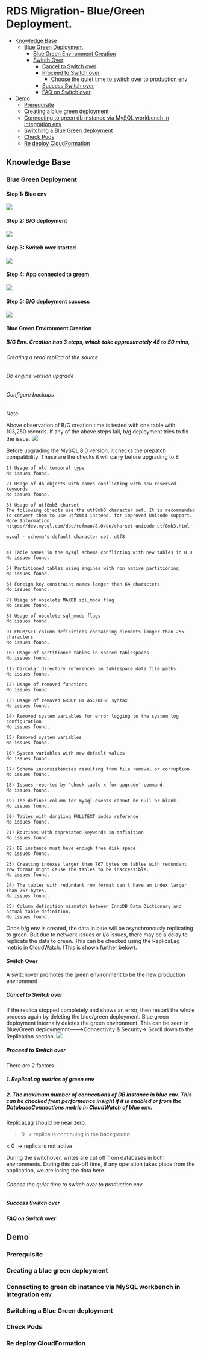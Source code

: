 # RDS Migration- Blue/Green Deployment.
* [Knowledge Base](#knowledge-base)
  * [Blue Green Deployment](#blue-green-deployment)
    * [Blue Green Environment Creation](#blue-green-environment-creation)
    * [Switch Over](#switch-over)
      * [Cancel to Switch over](#cancel-to-switch-over)
      * [Proceed to Switch over](#proceed-to-switch-over)
        * [Choose the quiet time to switch over to production env](#choose-the-quiet-time-to-switch-over-to-production-env)
      * [Success Switch over](#success-switch-over)
      * [FAQ on Switch over](#FAQ-on-switch-over)
* [Demo](#demo)
  * [Prerequisite](#prerequisite])
  * [Creating a blue green deployment](#creating-a-blue-green-deployment)
  * [Connecting to green db instance via MySQL workbench in Integration env](#connecting-to-green-db-instance-via-mySQL-workbench-in-integration-env)
  * [Switching a Blue Green deployment](#switching-a-blue-green-deployment)
  * [Check Pods](#check-pods)
  * [Re deploy CloudFormation](#re-deploy-cloudformation)
  
## Knowledge Base

### Blue Green Deployment
#### Step 1: Blue env

![](https://github.com/KHawaldar/poc/blob/master/images/blue-en.png)


#### Step 2: B/G deployment 

![](https://github.com/KHawaldar/poc/blob/master/images/pic3.png)
#### Step 3: Switch over started
![](https://github.com/KHawaldar/poc/blob/master/images/pic.png)
#### Step 4: App connected to greem

![](https://github.com/KHawaldar/poc/blob/master/images/pic1.png)

#### Step 5: B/G deployment success
![](https://github.com/KHawaldar/poc/blob/master/images/green_to_blue.png)

#### Blue Green Environment Creation
##### B/G Env. Creation has 3 steps, which take approximately 45 to 50 mins, 
###### Creating a read replica of the source

###### Db engine version upgrade
###### Configure backups

Note:

Above observation of B/G creation time is tested with one table with 103,250 records.
If any of the above steps fail, b/g deployment tries to fix the issue.
![](https://github.com/KHawaldar/poc/blob/master/images/failed_to_apply.png)

Before upgrading the MySQL 8.0 version, it checks the prepatch compatibility.
These are the checks it will carry before upgrading to 8
```
1) Usage of old temporal type
No issues found.

2) Usage of db objects with names conflicting with new reserved keywords
No issues found.

3) Usage of utf8mb3 charset
The following objects use the utf8mb3 character set. It is recommended to convert them to use utf8mb4 instead, for improved Unicode support.
More Information:
https://dev.mysql.com/doc/refman/8.0/en/charset-unicode-utf8mb3.html

mysql - schema's default character set: utf8


4) Table names in the mysql schema conflicting with new tables in 8.0
No issues found.

5) Partitioned tables using engines with non native partitioning
No issues found.

6) Foreign key constraint names longer than 64 characters
No issues found.

7) Usage of obsolete MAXDB sql_mode flag
No issues found.

8) Usage of obsolete sql_mode flags
No issues found.

9) ENUM/SET column definitions containing elements longer than 255 characters
No issues found.

10) Usage of partitioned tables in shared tablespaces
No issues found.

11) Circular directory references in tablespace data file paths
No issues found.

12) Usage of removed functions
No issues found.

13) Usage of removed GROUP BY ASC/DESC syntax
No issues found.

14) Removed system variables for error logging to the system log configuration
No issues found.

15) Removed system variables
No issues found.

16) System variables with new default values
No issues found.

17) Schema inconsistencies resulting from file removal or corruption
No issues found.

18) Issues reported by 'check table x for upgrade' command
No issues found.

19) The definer column for mysql.events cannot be null or blank.
No issues found.

20) Tables with dangling FULLTEXT index reference
No issues found.

21) Routines with deprecated keywords in definition
No issues found.

22) DB instance must have enough free disk space
No issues found.

23) Creating indexes larger than 767 bytes on tables with redundant row format might cause the tables to be inaccessible.
No issues found.

24) The tables with redundant row format can't have an index larger than 767 bytes.
No issues found.

25) Column definition mismatch between InnoDB Data Dictionary and actual table definition.
No issues found.

```
 Once b/g env is created, the data in blue will be asynchronously replicating to green. But due to network issues or i/o issues, there may be a delay to replicate the data to green. 
 This can be checked using the ReplicaLag metric in CloudWatch. (This is shown further below).

#### Switch Over
A switchover promotes the green environment to be the new production environment

##### Cancel to Switch over
If the replica stopped completely and shows an error, then restart the whole process again by deleting the blue/green deployment. Blue green deployment internally deletes the green environment.
This can be seen in Blue/Green deploymemnt--->Connectivity & Security→ Scroll down to the Replication section.
![](https://github.com/KHawaldar/poc/blob/master/images/replica-error.png)


##### Proceed to Switch over
There are 2 factors

##### 1. ReplicaLag metrics of green env
##### 2. The maximum number of connections of DB instance in blue env. This can be checked from performance insight if it is enabled or from the DatabaseConnections metric in CloudWatch of blue env.

ReplicaLag should be near zero.

> 0-→ replica is continuing in the background

< 0  → replica is not active

During the switchover, writes are cut off from databases in both environments. During this cut-off time, if any operation takes place from the application, we are losing the data here.

###### Choose the quiet time to switch over to production env

##### Success Switch over

##### FAQ on Switch over

## Demo

### Prerequisite

### Creating a blue green deployment

### Connecting to green db instance via MySQL workbench in Integration env

### Switching a Blue Green deployment

### Check Pods

### Re deploy CloudFormation

